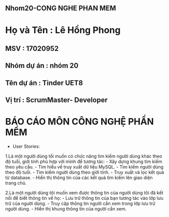 ## Nhom20-CONG NGHE PHAN MEM
# Họ và Tên : Lê Hồng Phong
## MSV : 17020952
## Nhóm dự án : nhóm 20

## Tên dự án : Tinder UET8
## Vị trí : ScrumMaster- Developer

#   BÁO CÁO MÔN CÔNG NGHỆ PHẦN MỀM
* User Stories:

1.Là một người dùng tối muốn có chức năng tìm kiếm người dùng khác theo độ tuổi, giới tính phù hợp với mình để tương tác:
    - Xây dựng khung tìm kiếm theo yêu cầu.
    - Tìm hiểu về truy xuất dữ liệu MySQL.
    - Tìm kiếm người dùng theo độ tuổi.
    - Tìm kiếm người dùng theo giới tính.
    - Truy xuất và lọc kết quả từ database.
    - Hiển thị thông tin của các kết quả tìm kiếm lên giao diện trang chủ.
    
2.Là một người dùng tôi muốn xem được thông tin của người dùng tôi đã kết nối để biết thông tin về họ:
    - Lưu trữ thông tin của bạn tương tác vào lớp lưu trữ của người dùng.
    - Truy cập thông tin người cần xem trong lớp lưu trữ người dùng.
    - Hiển thị khung thông tin của người cần xem.

